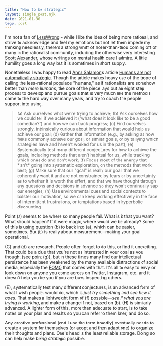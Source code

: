 ```yaml
---
title: "How to be strategic"
layout: single_post.njk
date: 2021-01-30
tags: post
---
```


I'm not a fan of [LessWrong](https://www.lesswrong.com) – while I like the idea of being more rational, and strive to acknowledge and feel my emotions but not let them impede my thinking needlessly, there's a strong whiff of holier-than-thou coming off of many in the rationalist community, including the otherwise very interesting [Scott Alexander](https://slatestarcodex.com/2021/01/21/introducing-astral-codex-ten/), whose writings on mental health care I admire. A little humility goes a long way but it is sometimes in short supply.

Nonetheless I was happy to read [Anna Salamon](https://futureoflife.org/ai-researcher-anna-salamon/)’s article [Humans are not automatically strategic](https://www.lesswrong.com/posts/PBRWb2Em5SNeWYwwB/humans-are-not-automatically-strategic). Though the article makes heavy use of the trope of calling the less-rational populace "humans," as if rationalists are somehow better than _mere humans_, the core of the piece lays out an eight step process to develop and pursue goals that is very much like the method I came to the hard way over many years, and try to coach the people I support into using.

> (a) Ask ourselves what we’re trying to achieve; (b) Ask ourselves how we could tell if we achieved it (“what does it look like to be a good comedian?”) and how we can track progress; (c) Find ourselves strongly, intrinsically curious about information that would help us achieve our goal; (d) Gather that information (e.g., by asking as how folks commonly achieve our goal, or similar goals, or by tallying which strategies have and haven’t worked for us in the past); (e) Systematically test many different conjectures for how to achieve the goals, including methods that aren’t habitual for us, while tracking which ones do and don’t work; (f) Focus most of the energy that \*isn’t\* going into systematic exploration, on the methods that work best; (g) Make sure that our "goal" is really our goal, that we coherently want it and are not constrained by fears or by uncertainty as to whether it is worth the effort, and that we have thought through any questions and decisions in advance so they won't continually sap our energies; (h) Use environmental cues and social contexts to bolster our motivation, so we can keep working effectively in the face of intermittent frustrations, or temptations based in hyperbolic discounting

Point (a) seems to be where so many people fail. What is it that you want? What should happen? If it were magic, where would we be already? Some of this is using question (b) to back into (a), which can be easier, sometimes. But (b) is really about measurement—making your goal operational.

(C) and (d) are research. People often forget to do this, or find it unexciting. That could be a clue that you're not as interested in your goal as you thought (see point (g)), but in these times many find our intellectual persistence has been weakened by the many available distractions of social media, especially the [FOMO](https://en.wikipedia.org/wiki/Fear_of_missing_out) that comes with that. It's all to easy to envy or look down on anyone you come across on Twitter, Instagram, etc. and it doesn't help you be you if you are buys inspecting others.

(E), systematically test many different conjectures, is an advanced form of what I wish people. would do, which is _just try something and see how it goes_. That makes a lightweight form of (f) possible—_see if what you are trying is working_, and make a change if not, based on (b). (H) is similarly advanced. A lighter form of this, more than adequate to start, is to take notes on your plan and results so you can refer to them later, and do so.

Any creative professional (and I use the term broadly) eventually needs to create a system for themselves (or adopt and then adapt one) to organize their thoughts and plans. One's head is the least reliable storage. Doing so can help make _being strategic_ possible.
